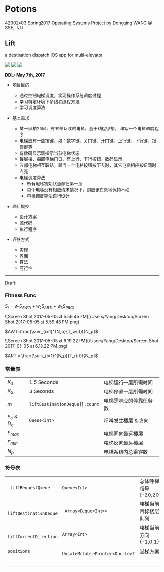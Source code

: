 # Potions
42002403 Spring2017 Operating Systems Project by Dongqing WANG @ SSE, TJU

## Lift

a destination dispatch iOS app for multi-elevator

![](https://img.shields.io/badge/iOS-10.3-brightgreen.svg) ![](https://img.shields.io/badge/iPad%20Pro-12.9%20inch-orange.svg) ![](https://img.shields.io/badge/Swift-3-blue.svg)

**DDL: May 7th, 2017**

- 项目目的
  - 通过控制电梯调度，实现操作系统调度过程
  - 学习特定环境下多线程编程方法
  - 学习调度算法


- 基本需求
  - 某一层楼20层，有五部互联的电梯。基于线程思想， 编写一个电梯调度程序
  - 电梯应有一些按键，如：数字键、关门键、开门键、上行键、下行键、报警键等
  - 有数码显示器指示当前电梯状态
  - 每层楼、每部电梯门口，有上行、下行按钮、数码显示
  - 五部电梯相互联结，即当一个电梯按钮按下去时，其它电梯相应按钮同时点亮
  - 电梯调度算法
    - 所有电梯初始状态都在第一层
    - 每个电梯没有相应请求情况下，则应该在原地保持不动
    - 电梯调度算法自行设计
- 项目提交
  - 设计方案
  - 源代码
  - 执行程序
- 评核方式
  - 实现
  - 界面
  - 算法
  - 可行性

------

Draft:

### Fitness Func

$S_i = w_1S_{AWTi} + w_2S_{ARTi}+w_3S_{PRCi}$

![Screen Shot 2017-05-05 at 5.59.45 PM](/Users/Yang/Desktop/Screen Shot 2017-05-05 at 5.59.45 PM.png)

$AWT=\frac{\sum_{i=1}^{N_p}{T_w(i)}}{N_p}$

![Screen Shot 2017-05-05 at 6.19.22 PM](/Users/Yang/Desktop/Screen Shot 2017-05-05 at 6.19.22 PM.png)

$ART = \frac{\sum_{i=1}^{N_p}{T_r(i)}}{N_p}$



### 常量表

|               |                                  |             |
| ------------- | -------------------------------- | ----------- |
| $K_1$         | $1.5$ Seconds                    | 电梯运行一层所需时间  |
| $K_2$         | $3$ Seconds                      | 电梯停靠一层所需时间  |
| $m$           | ``liftDestinationDeque[].count`` | 电梯需响应的停靠任务数 |
| $F_c$ & $D_c$ | ``Queue<Int>``                   | 呼叫发生楼层 & 方向 |
| $F_{max}$     |                                  | 电梯同向最远楼层    |
| $F_{min}$     |                                  | 电梯反向最远楼层    |
| $N_p$         |                                  | 电梯系统内总乘客数   |



### 符号表

|                           |                                    |                |
| ------------------------- | ---------------------------------- | -------------- |
| `` liftRequestQueue``     | ``Queue<Int>``                     | 总体呼梯信号[-20,20] |
| `` liftDestinationDeque`` | `` Array<Deque<Int>>``             | 电梯当前目标楼层队列     |
| `` liftCurrentDirection`` | ``Array<Int>``                     | 电梯当前方向{-1,0,1} |
| ``positions``             | `` UnsafeMutablePointer<Double>?`` | 派梯方案           |
|                           |                                    |                |
|                           |                                    |                |
|                           |                                    |                |
|                           |                                    |                |
|                           |                                    |                |





